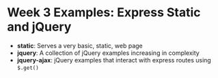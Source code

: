 Week 3 Examples: Express Static and jQuery
==========================================

- **static**: Serves a very basic, static, web page
- **jquery**: A collection of jQuery examples increasing in complexity
- **jquery-ajax**: jQuery examples that interact with express routes using `$.get()`
